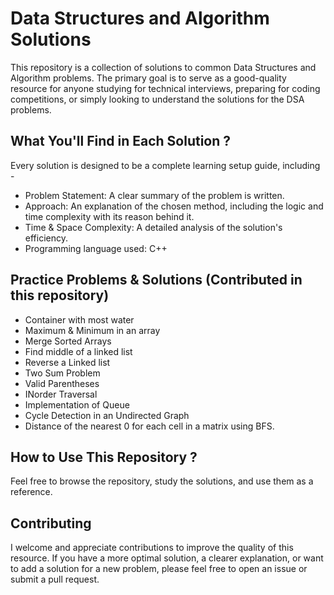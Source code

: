 # Data Structures and Algorithm Solutions

This repository is a collection of solutions to common Data Structures and Algorithm problems. The primary goal is to serve as a good-quality resource for anyone studying for technical interviews, preparing for coding competitions, or simply looking to understand the solutions for the DSA problems.

## What You'll Find in Each Solution ?
Every solution is designed to be a complete learning setup guide, including -

- Problem Statement: A clear summary of the problem is written.
- Approach: An explanation of the chosen method, including the logic and time complexity with its reason behind it.
- Time & Space Complexity: A detailed analysis of the solution's efficiency.
- Programming language used: C++

## Practice Problems & Solutions (Contributed in this repository)
- Container with most water
- Maximum & Minimum in an array
- Merge Sorted Arrays
- Find middle of a linked list
- Reverse a Linked list
- Two Sum Problem
- Valid Parentheses
- INorder Traversal
- Implementation of Queue
- Cycle Detection in an Undirected Graph
- Distance of the nearest 0 for each cell in a matrix using BFS.

## How to Use This Repository ?
Feel free to browse the repository, study the solutions, and use them as a reference. 

## Contributing
I welcome and appreciate contributions to improve the quality of this resource. If you have a more optimal solution, a clearer explanation, or want to add a solution for a new problem, please feel free to open an issue or submit a pull request.
